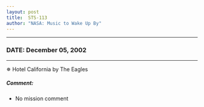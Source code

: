 ```yaml
---
layout: post
title:  STS-113
author: "NASA: Music to Wake Up By"
---
```


----
### DATE: December 05, 2002
----
✵ Hotel California by The Eagles

##### Comment:
* No mission comment
